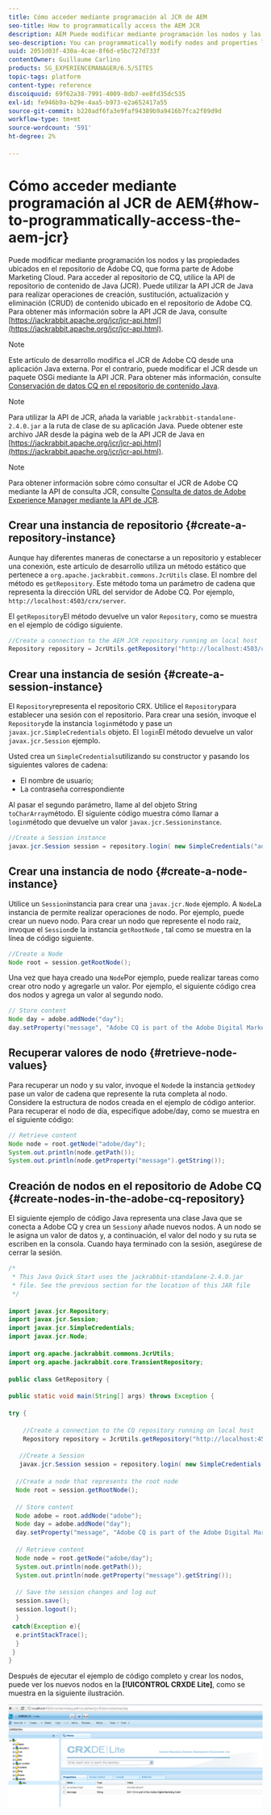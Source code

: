 ```yaml
---
title: Cómo acceder mediante programación al JCR de AEM
seo-title: How to programmatically access the AEM JCR
description: AEM Puede modificar mediante programación los nodos y las propiedades ubicados dentro del repositorio de, que forma parte de Adobe Marketing Cloud
seo-description: You can programmatically modify nodes and properties located within the AEM repository, which is part of the Adobe Marketing Cloud
uuid: 2051d03f-430a-4cae-8f6d-e5bc727d733f
contentOwner: Guillaume Carlino
products: SG_EXPERIENCEMANAGER/6.5/SITES
topic-tags: platform
content-type: reference
discoiquuid: 69f62a38-7991-4009-8db7-ee8fd35dc535
exl-id: fe946b9a-b29e-4aa5-b973-e2a652417a55
source-git-commit: b220adf6fa3e9faf94389b9a9416b7fca2f89d9d
workflow-type: tm+mt
source-wordcount: '591'
ht-degree: 2%

---
```


# Cómo acceder mediante programación al JCR de AEM{#how-to-programmatically-access-the-aem-jcr}

Puede modificar mediante programación los nodos y las propiedades ubicados en el repositorio de Adobe CQ, que forma parte de Adobe Marketing Cloud. Para acceder al repositorio de CQ, utilice la API de repositorio de contenido de Java (JCR). Puede utilizar la API JCR de Java para realizar operaciones de creación, sustitución, actualización y eliminación (CRUD) de contenido ubicado en el repositorio de Adobe CQ. Para obtener más información sobre la API JCR de Java, consulte [https://jackrabbit.apache.org/jcr/jcr-api.html](https://jackrabbit.apache.org/jcr/jcr-api.html).

>[!NOTE]
>
>Este artículo de desarrollo modifica el JCR de Adobe CQ desde una aplicación Java externa. Por el contrario, puede modificar el JCR desde un paquete OSGi mediante la API JCR. Para obtener más información, consulte [Conservación de datos CQ en el repositorio de contenido Java](https://helpx.adobe.com/experience-manager/using/persisting-cq-data-java-content1.html).

>[!NOTE]
>
>Para utilizar la API de JCR, añada la variable `jackrabbit-standalone-2.4.0.jar` a la ruta de clase de su aplicación Java. Puede obtener este archivo JAR desde la página web de la API JCR de Java en [https://jackrabbit.apache.org/jcr/jcr-api.html](https://jackrabbit.apache.org/jcr/jcr-api.html).

>[!NOTE]
>
>Para obtener información sobre cómo consultar el JCR de Adobe CQ mediante la API de consulta JCR, consulte [Consulta de datos de Adobe Experience Manager mediante la API de JCR](https://helpx.adobe.com/experience-manager/using/querying-experience-manager-data-using1.html).

## Crear una instancia de repositorio {#create-a-repository-instance}

Aunque hay diferentes maneras de conectarse a un repositorio y establecer una conexión, este artículo de desarrollo utiliza un método estático que pertenece a `org.apache.jackrabbit.commons.JcrUtils` clase. El nombre del método es `getRepository`. Este método toma un parámetro de cadena que representa la dirección URL del servidor de Adobe CQ. Por ejemplo, `http://localhost:4503/crx/server`.

El `getRepository`El método devuelve un valor `Repository`, como se muestra en el ejemplo de código siguiente.

```java
//Create a connection to the AEM JCR repository running on local host
Repository repository = JcrUtils.getRepository("http://localhost:4503/crx/server");
```

## Crear una instancia de sesión {#create-a-session-instance}

El `Repository`representa el repositorio CRX. Utilice el `Repository`para establecer una sesión con el repositorio. Para crear una sesión, invoque el `Repository`de la instancia `login`método y pase un `javax.jcr.SimpleCredentials` objeto. El `login`El método devuelve un valor `javax.jcr.Session` ejemplo.

Usted crea un `SimpleCredentials`utilizando su constructor y pasando los siguientes valores de cadena:

* El nombre de usuario;
* La contraseña correspondiente

Al pasar el segundo parámetro, llame al del objeto String `toCharArray`método. El siguiente código muestra cómo llamar a `login`método que devuelve un valor `javax.jcr.Sessioninstance`.

```java
//Create a Session instance
javax.jcr.Session session = repository.login( new SimpleCredentials("admin", "admin".toCharArray()));
```

## Crear una instancia de nodo {#create-a-node-instance}

Utilice un `Session`instancia para crear una `javax.jcr.Node` ejemplo. A `Node`La instancia de permite realizar operaciones de nodo. Por ejemplo, puede crear un nuevo nodo. Para crear un nodo que represente el nodo raíz, invoque el `Session`de la instancia `getRootNode` , tal como se muestra en la línea de código siguiente.

```java
//Create a Node
Node root = session.getRootNode();
```

Una vez que haya creado una `Node`Por ejemplo, puede realizar tareas como crear otro nodo y agregarle un valor. Por ejemplo, el siguiente código crea dos nodos y agrega un valor al segundo nodo.

```java
// Store content
Node day = adobe.addNode("day");
day.setProperty("message", "Adobe CQ is part of the Adobe Digital Marketing Suite!");
```

## Recuperar valores de nodo {#retrieve-node-values}

Para recuperar un nodo y su valor, invoque el `Node`de la instancia `getNode`y pase un valor de cadena que represente la ruta completa al nodo. Considere la estructura de nodos creada en el ejemplo de código anterior. Para recuperar el nodo de día, especifique adobe/day, como se muestra en el siguiente código:

```java
// Retrieve content
Node node = root.getNode("adobe/day");
System.out.println(node.getPath());
System.out.println(node.getProperty("message").getString());
```

## Creación de nodos en el repositorio de Adobe CQ {#create-nodes-in-the-adobe-cq-repository}

El siguiente ejemplo de código Java representa una clase Java que se conecta a Adobe CQ y crea un `Session`y añade nuevos nodos. A un nodo se le asigna un valor de datos y, a continuación, el valor del nodo y su ruta se escriben en la consola. Cuando haya terminado con la sesión, asegúrese de cerrar la sesión.

```java
/*
 * This Java Quick Start uses the jackrabbit-standalone-2.4.0.jar
 * file. See the previous section for the location of this JAR file
 */

import javax.jcr.Repository;
import javax.jcr.Session;
import javax.jcr.SimpleCredentials;
import javax.jcr.Node;

import org.apache.jackrabbit.commons.JcrUtils;
import org.apache.jackrabbit.core.TransientRepository;

public class GetRepository {

public static void main(String[] args) throws Exception {

try {

    //Create a connection to the CQ repository running on local host
    Repository repository = JcrUtils.getRepository("http://localhost:4503/crx/server");

   //Create a Session
   javax.jcr.Session session = repository.login( new SimpleCredentials("admin", "admin".toCharArray()));

  //Create a node that represents the root node
  Node root = session.getRootNode();

  // Store content
  Node adobe = root.addNode("adobe");
  Node day = adobe.addNode("day");
  day.setProperty("message", "Adobe CQ is part of the Adobe Digital Marketing Suite!");

  // Retrieve content
  Node node = root.getNode("adobe/day");
  System.out.println(node.getPath());
  System.out.println(node.getProperty("message").getString());

  // Save the session changes and log out
  session.save();
  session.logout();
  }
 catch(Exception e){
  e.printStackTrace();
  }
 }
}
```

Después de ejecutar el ejemplo de código completo y crear los nodos, puede ver los nuevos nodos en la **[!UICONTROL CRXDE Lite]**, como se muestra en la siguiente ilustración.

![chlimage_1-68](assets/chlimage_1-68a.png)
